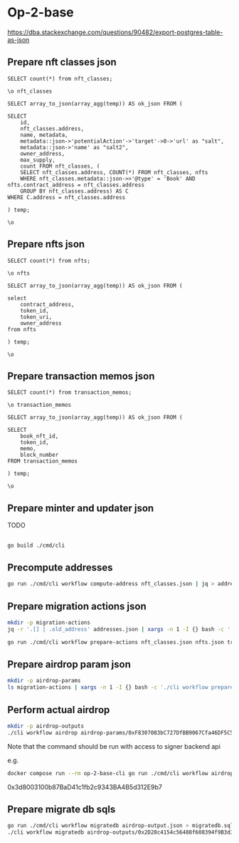 # Op-2-base

https://dba.stackexchange.com/questions/90482/export-postgres-table-as-json


## Prepare nft classes json

```
SELECT count(*) from nft_classes;

\o nft_classes

SELECT array_to_json(array_agg(temp)) AS ok_json FROM (

SELECT
    id,
    nft_classes.address,
    name, metadata, 
    metadata::json->'potentialAction'->'target'->0->'url' as "salt",
    metadata::json->'name' as "salt2",
    owner_address,
    max_supply,
    count FROM nft_classes, (
	SELECT nft_classes.address, COUNT(*) FROM nft_classes, nfts
	WHERE nft_classes.metadata::json->>'@type' = 'Book' AND nfts.contract_address = nft_classes.address
	GROUP BY nft_classes.address) AS C
WHERE C.address = nft_classes.address

) temp;

\o
```

## Prepare nfts json

```
SELECT count(*) from nfts;

\o nfts

SELECT array_to_json(array_agg(temp)) AS ok_json FROM (

select
    contract_address,
    token_id,
    token_uri,
    owner_address
from nfts

) temp;

\o
```

## Prepare transaction memos json

```
SELECT count(*) from transaction_memos;

\o transaction_memos

SELECT array_to_json(array_agg(temp)) AS ok_json FROM (

SELECT
    book_nft_id,
    token_id,
    memo,
    block_number
FROM transaction_memos

) temp;

\o
```

## Prepare minter and updater json

TODO

## 

```bash
go build ./cmd/cli
```

## Precompute addresses

```bash
go run ./cmd/cli workflow compute-address nft_classes.json | jq > addresses.json
```

## Prepare migration actions json

```bash
mkdir -p migration-actions
jq -r '.[] | .old_address' addresses.json | xargs -n 1 -I {} bash -c './cli workflow prepare-actions nft_classes.json nfts.json transaction_memos.json {} | jq > migration-actions/{}.json'

go run ./cmd/cli workflow prepare-actions nft_classes.json nfts.json transaction_memos.json 0x00DD2ec446cC9Ea9FA40dd484feBb6B0217cA4b4
```

## Prepare airdrop param json

```bash
mkdir -p airdrop-params
ls migration-actions | xargs -n 1 -I {} bash -c './cli workflow prepare-params migration-actions/{} | jq > airdrop-params/{}'
```

## Perform actual airdrop

```bash
mkdir -p airdrop-outputs
./cli workflow airdrop airdrop-params/0xF8307083bC727DfBB9067Cfa46DF5C5Bd68872b4.json | jq > airdrop-outputs/0xF8307083bC727DfBB9067Cfa46DF5C5Bd68872b4.json
```

Note that the command should be run with access to signer backend api

e.g.

```bash
docker compose run --rm op-2-base-cli go run ./cmd/cli workflow airdrop airdrop-params/0x2D28c4154c56488f608394f9B3d3d45932c3F1c9.json | jq > airdrop-outputs/0x2D28c4154c56488f608394f9B3d3d45932c3F1c9.json
```

0x3d8003100b87BaD41c1fb2c9343BA4B5d312E9b7

## Prepare migrate db sqls

```bash
go run ./cmd/cli workflow migratedb airdrop-output.json > migratedb.sql
./cli workflow migratedb airdrop-outputs/0x2D28c4154c56488f608394f9B3d3d45932c3F1c9.json > migratedb.sql
```
